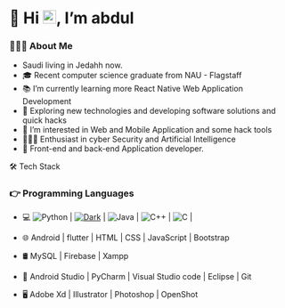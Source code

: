 # 👋 Hi <img src="https://github.com/Shiv-sharma-111/Shiv-sharma-111/blob/master/Assets/Earth.gif" width="24px">, I’m abdul

<h3> 👨🏻‍💻 About Me </h3>

- Saudi living in Jedahh now.
- 🎓 Recent computer science graduate from NAU - Flagstaff
- 📚 I’m currently learning more React Native Web Application Development
- 🤔 Exploring new technologies and developing software solutions and quick hacks
- 👀 I’m interested in Web and Mobile Application and some hack tools
- 👨🏽‍💻 Enthusiast in cyber Security and Artificial Intelligence
- 💼 Front-end and back-end Application developer.


🛠 Tech Stack

### 👉 Programming Languages 

- 💻   ![Python](https://img.shields.io/badge/-Python-000000?style=flat&logo=python) | [![Dark](https://img.shields.io/badge/-Dark&#32;Reader-444444?style=flat&logo=Dark-Reader&logoColor=2f7485)](https://github.com/darkreader/darkreader) | ![Java](https://img.shields.io/badge/-Java-000000?style=flat&logo=java) | ![C++](https://img.shields.io/badge/-C++-000000?style=flat&logo=c%2B%2B) | ![C](https://img.shields.io/badge/-C-000000?style=flat&logo=c) | 
- 🌐   Android | flutter | HTML | CSS | JavaScript | Bootstrap
- 🛢   MySQL | Firebase | Xampp








- 🔧   Android Studio | PyCharm | Visual Studio code | Eclipse | Git
- 🖥   Adobe Xd | Illustrator | Photoshop | OpenShot
























<!---
- 🌱 I’m currently learning ...
- 💞️ I’m looking to collaborate on ...
- 📫 How to reach me ...
- 🔭


abdulApp/abdulApp is a ✨ special ✨ repository because its `README.md` (this file) appears on your GitHub profile.
You can click the Preview link to take a look at your changes.
--->
